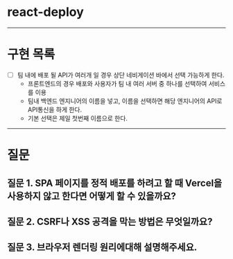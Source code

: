 # react-deploy

---

# 구현 목록

- [ ] 팀 내에 배포 될 API가 여러개 일 경우 상단 네비게이션 바에서 선택 가능하게 한다.
	- 프론트엔드의 경우 배포와 사용자가 팀 내 여러 서버 중 하나를 선택하여 서비스를 이용
	- 팀내 백엔드 엔지니어의 이름을 넣고, 이름을 선택하면 해당 엔지니어의 API로 API통신을 하게 한다.
	- 기본 선택은 제일 첫번째 이름으로 한다.

---

# 질문

## 질문 1. SPA 페이지를 정적 배포를 하려고 할 때 Vercel을 사용하지 않고 한다면 어떻게 할 수 있을까요?


## 질문 2. CSRF나 XSS 공격을 막는 방법은 무엇일까요?


## 질문 3. 브라우저 렌더링 원리에대해 설명해주세요.